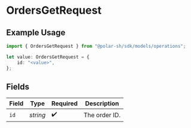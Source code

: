 # OrdersGetRequest

## Example Usage

```typescript
import { OrdersGetRequest } from "@polar-sh/sdk/models/operations";

let value: OrdersGetRequest = {
    id: "<value>",
};
```

## Fields

| Field              | Type               | Required           | Description        |
| ------------------ | ------------------ | ------------------ | ------------------ |
| `id`               | *string*           | :heavy_check_mark: | The order ID.      |